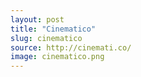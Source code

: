 ```yaml
---
layout: post
title: "Cinematico"
slug: cinematico
source: http://cinemati.co/
image: cinematico.png
---
```


